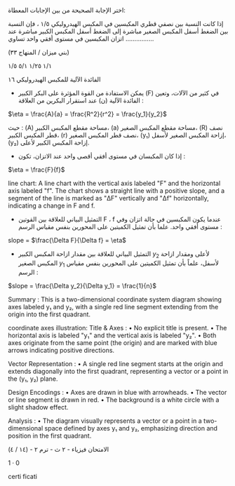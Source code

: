 اختر الإجابة الصحيحة من بين الإجابات المعطاة:

إذا كانت النسبة بين نصفي قطري المكبسين في المكبس الهيدروليكي ١/٥ ، فإن النسبة بين الضغط أسفل المكبس الصغير مباشرة إلى الضغط أسفل المكبس الكبير مباشرة عند اتزان المكبسين في مستوى أفقي واحد تساوي ................

(بني ميزان / المنهاج ٣٣)

١/١        ١/٢٥        ٥/١        ١/٥ <!-- text, from page 0 (l=0.077,t=0.071,r=0.933,b=0.259), with ID cde7c87d-f04b-4e54-8fd7-82743b070a28 -->

الفائدة الآلية للمكبس الهيدروليكي ١٦ <!-- text, from page 0 (l=0.560,t=0.276,r=0.933,b=0.311), with ID 7701e0ff-da1e-469c-882d-4ded2b8a7f5a -->

* يمكن الاستفادة من القوة المؤثرة على البكر الكبير (F) في كثير من الآلات، وتعين الفائدة الآلية (ن) عند استقرار البكرين من العلاقة : <!-- text, from page 0 (l=0.077,t=0.318,r=0.934,b=0.374), with ID cd31df9d-1742-4479-b744-7b917d6e128d -->

$\eta = \frac{A}{a} = \frac{R^2}{r^2} = \frac{y_1}{y_2}$ <!-- text, from page 0 (l=0.078,t=0.360,r=0.269,b=0.418), with ID 50e77f32-47a4-4057-a252-cad43123d67c -->

حيث :
(A) مساحة مقطع المكبس الكبير، (a) مساحة مقطع المكبس الصغير، (R) نصف قطر المكبس الكبير، (r) نصف قطر المكبس الصغير، (y₁) إزاحة المكبس الصغير لأسفل، (y₂) إزاحة المكبس الكبير لأعلى. <!-- text, from page 0 (l=0.143,t=0.428,r=0.920,b=0.515), with ID 191c4cc0-8a27-46c3-ab49-783ed51ed549 -->

* إذا كان المكبسان في مستوى أفقي أقصى واحد عند الاتزان، تكون : <!-- text, from page 0 (l=0.472,t=0.532,r=0.933,b=0.559), with ID e7dabe16-7a3e-445f-a5e1-981efa50b1ac -->

$\eta = \frac{F}{f}$ <!-- text, from page 0 (l=0.076,t=0.562,r=0.192,b=0.610), with ID 1bbef31a-505f-4c69-a282-cc1fbba8b689 -->

line chart: A line chart with the vertical axis labeled "F" and the horizontal axis labeled "f". The chart shows a straight line with a positive slope, and a segment of the line is marked as "ΔF" vertically and "Δf" horizontally, indicating a change in F and f.

* التمثيل البياني للعلاقة بين القوتين F ، f عندما يكون المكبسين في حالة اتزان وفي مستوى أفقي واحد. علما بأن تمثيل الكميتين على المحورين بنفس مقياس الرسم :

slope = $\frac{\Delta F}{\Delta f} = \eta$ <!-- text, from page 0 (l=0.088,t=0.636,r=0.909,b=0.767), with ID 1ebaa933-e654-4a6e-ae15-26704bfb0daa -->

* التمثيل البياني للعلاقة بين مقدار ازاحة المكبس الكبير $y_2$ لأعلى ومقدار ازاحة المكبس الصغير $y_1$ لأسفل، علماً بأن تمثيل الكميتين على المحورين بنفس مقياس الرسم :

$slope = \frac{\Delta y_2}{\Delta y_1} = \frac{1}{n}$ <!-- text, from page 0 (l=0.287,t=0.773,r=0.916,b=0.878), with ID 4cdcbdbb-3fa9-4497-9302-9f160017bb25 -->

Summary : This is a two-dimensional coordinate system diagram showing axes labeled y₁ and y₂, with a single red line segment extending from the origin into the first quadrant.

coordinate axes illustration:
Title & Axes :
  • No explicit title is present.
  • The horizontal axis is labeled "y₁" and the vertical axis is labeled "y₂".
  • Both axes originate from the same point (the origin) and are marked with blue arrows indicating positive directions.

Vector Representation :
  • A single red line segment starts at the origin and extends diagonally into the first quadrant, representing a vector or a point in the (y₁, y₂) plane.

Design Encodings :
  • Axes are drawn in blue with arrowheads.
  • The vector or line segment is drawn in red.
  • The background is a white circle with a slight shadow effect.

Analysis :
  • The diagram visually represents a vector or a point in a two-dimensional space defined by axes y₁ and y₂, emphasizing direction and position in the first quadrant. <!-- figure, from page 0 (l=0.073,t=0.771,r=0.273,b=0.908), with ID c9be7032-e254-45c7-82f7-515e3cb56253 -->

الامتحان فيزياء - ٢ ث - ترم ٢ - (١٤ / ٤) <!-- marginalia, from page 0 (l=0.139,t=0.938,r=0.413,b=0.959), with ID 977ffd62-0ca9-4b9e-a7d7-5c8fdc4b9da0 -->

$1 \cdot 0$ <!-- marginalia, from page 0 (l=0.087,t=0.940,r=0.120,b=0.955), with ID 1de5f8d3-2750-47e1-a5da-ade0e53c0494 -->

certi
ficati <!-- marginalia, from page 0 (l=0.043,t=0.041,r=0.072,b=0.120), with ID 50c5466f-058b-492e-9574-b8de387d5110 -->